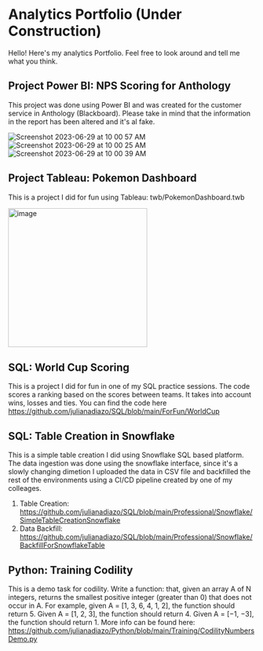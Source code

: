 # Analytics Portfolio (Under Construction)
Hello! Here's my analytics Portfolio. Feel free to look around and tell me what you think.

## Project Power BI: NPS Scoring for Anthology
This project was done using Power BI and was created for the customer service in Anthology (Blackboard). Please take in mind that the information in the report has been altered and it's al fake.

![Screenshot 2023-06-29 at 10 00 57 AM](https://github.com/julianadiazo/DataPracticePortfolio/assets/130860733/59a68602-0ed8-4173-b1a4-cf4e8a0caef8)
![Screenshot 2023-06-29 at 10 00 25 AM](https://github.com/julianadiazo/DataPracticePortfolio/assets/130860733/05608a9b-9f00-4a77-bc5d-a59deb16df05)
![Screenshot 2023-06-29 at 10 00 39 AM](https://github.com/julianadiazo/DataPracticePortfolio/assets/130860733/58e1c496-f43c-4933-88b9-20d114855594)


## Project Tableau: Pokemon Dashboard
This is a project I did for fun using Tableau: twb/PokemonDashboard.twb

<img width="283" alt="image" src="https://github.com/julianadiazo/AnalyticsPortfolio/assets/130860733/cf3c97df-c606-46c7-a23c-09dda0006019">

## SQL: World Cup Scoring
This is a project I did for fun in one of my SQL practice sessions. The code scores a ranking based on the scores between teams. It takes into account wins, losses and ties.
You can find the code here https://github.com/julianadiazo/SQL/blob/main/ForFun/WorldCup

## SQL: Table Creation in Snowflake
This is a simple table creation I did using Snowflake SQL based platform. The data ingestion was done using the snowflake interface, since it's a
slowly changing dimetion I uploaded the data in CSV file and backfilled the rest of the environments using a CI/CD pipeline created by one of my
colleages.

1. Table Creation: https://github.com/julianadiazo/SQL/blob/main/Professional/Snowflake/SimpleTableCreationSnowflake
2. Data Backfill: https://github.com/julianadiazo/SQL/blob/main/Professional/Snowflake/BackfillForSnowflakeTable

## Python: Training Codility
This is a demo task for codility. Write a function: that, given an array A of N integers, returns the smallest positive integer (greater than 0) that does not occur in A. 
For example, given A = [1, 3, 6, 4, 1, 2], the function should return 5.
Given A = [1, 2, 3], the function should return 4.
Given A = [−1, −3], the function should return 1.
More info can be found here: https://github.com/julianadiazo/Python/blob/main/Training/CodilityNumbersDemo.py
